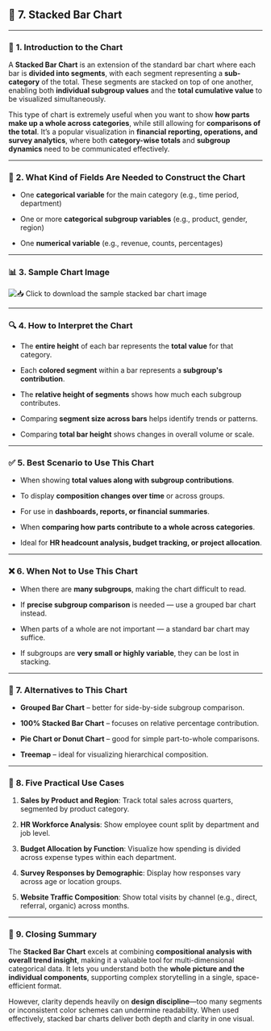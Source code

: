 ## 🧱 **7. Stacked Bar Chart**

---

### 📘 **1. Introduction to the Chart**

A **Stacked Bar Chart** is an extension of the standard bar chart where each bar is **divided into segments**, with each segment representing a **sub-category** of the total. These segments are stacked on top of one another, enabling both **individual subgroup values** and the **total cumulative value** to be visualized simultaneously.

This type of chart is extremely useful when you want to show **how parts make up a whole across categories**, while still allowing for **comparisons of the total**. It’s a popular visualization in **financial reporting, operations, and survey analytics**, where both **category-wise totals** and **subgroup dynamics** need to be communicated effectively.

---

### 🧾 **2. What Kind of Fields Are Needed to Construct the Chart**

- One **categorical variable** for the main category (e.g., time period, department)

- One or more **categorical subgroup variables** (e.g., product, gender, region)

- One **numerical variable** (e.g., revenue, counts, percentages)

---

### 📊 **3. Sample Chart Image**

![📥 Click to download the sample stacked bar chart image](D:\My%20Drive\Academics\Visiting%20Lectures\2025H1-IITP-EMBA-MB511\2025-H1-EMBA-IITP\Unit-7-AI-for-Managers\Data%20Visualization\Images\sample_stacked_bar_chart.png)

---

### 🔍 **4. How to Interpret the Chart**

- The **entire height** of each bar represents the **total value** for that category.

- Each **colored segment** within a bar represents a **subgroup's contribution**.

- The **relative height of segments** shows how much each subgroup contributes.

- Comparing **segment size across bars** helps identify trends or patterns.

- Comparing **total bar height** shows changes in overall volume or scale.

---

### ✅ **5. Best Scenario to Use This Chart**

- When showing **total values along with subgroup contributions**.

- To display **composition changes over time** or across groups.

- For use in **dashboards, reports, or financial summaries**.

- When **comparing how parts contribute to a whole across categories**.

- Ideal for **HR headcount analysis, budget tracking, or project allocation**.

---

### ❌ **6. When Not to Use This Chart**

- When there are **many subgroups**, making the chart difficult to read.

- If **precise subgroup comparison** is needed — use a grouped bar chart instead.

- When parts of a whole are not important — a standard bar chart may suffice.

- If subgroups are **very small or highly variable**, they can be lost in stacking.

---

### 🔄 **7. Alternatives to This Chart**

- **Grouped Bar Chart** – better for side-by-side subgroup comparison.

- **100% Stacked Bar Chart** – focuses on relative percentage contribution.

- **Pie Chart or Donut Chart** – good for simple part-to-whole comparisons.

- **Treemap** – ideal for visualizing hierarchical composition.

---

### 💼 **8. Five Practical Use Cases**

1. **Sales by Product and Region**: Track total sales across quarters, segmented by product category.

2. **HR Workforce Analysis**: Show employee count split by department and job level.

3. **Budget Allocation by Function**: Visualize how spending is divided across expense types within each department.

4. **Survey Responses by Demographic**: Display how responses vary across age or location groups.

5. **Website Traffic Composition**: Show total visits by channel (e.g., direct, referral, organic) across months.

---

### 🧾 **9. Closing Summary**

The **Stacked Bar Chart** excels at combining **compositional analysis with overall trend insight**, making it a valuable tool for multi-dimensional categorical data. It lets you understand both the **whole picture and the individual components**, supporting complex storytelling in a single, space-efficient format.

However, clarity depends heavily on **design discipline**—too many segments or inconsistent color schemes can undermine readability. When used effectively, stacked bar charts deliver both depth and clarity in one visual.


